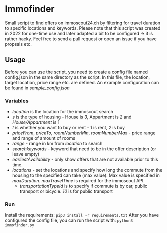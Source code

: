 # Immofinder

Small script to find offers on immoscout24.ch by filtering for travel duration to specific locations and keywords.
Please note that this script was created in 2022 for one-time use and later adapted a bit to be configured -> it is rather hacky. Feel free to send a pull request or open an issue if you have propsals etc.

## Usage
Before you can use the script, you need to create a config file named config.json in the same directory as the script. In this file, the location, target location, price range etc. are defined. 
An example configuration can be found in _sample\_config.json_

### Variables

* _location_ is the location for the immoscout search
* _s_ is the type of housing - House is _3_, Appartment is _2_ and _House/Appartment_ is 1
* _t_ is whether you want to buy or rent - _1_ is rent, _2_ is buy
* _priceFrom_, _priceTo_, _roomNumberMin_, _roomNumberMax_ - price range and range of amount of rooms
* _range_ - range in km from _location_ to search
* _searchkeywords_ - keyword that need to be in the offer description (or leave empty)
* _earliestAvailability_ - only show offers that are not available prior to this time.
* _locations_ - set the locations and specify how long the commute from the housing to the specified can take (max value). Max value is specified in _maxDuration_. _maxTravelTime_ is required for the immoscout API.
  * _transportationTypeId_ is to specify if commute is by car, public transport or bicycle. _10_ is for public transport


### Run
Install the requirements: `pip3 install -r requirements.txt`
After you have configured the config file, you can run the script with: `python3 immofinder.py`